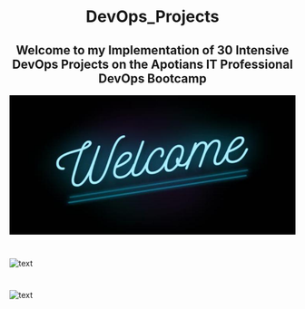 # <center>DevOps_Projects</center>


## **<center>Welcome to my Implementation of 30 Intensive DevOps Projects on the Apotians IT Professional DevOps Bootcamp</center>**

![text](https://github.com/apotitech/photos_document_md/raw/master/src/common/photos/screen-0.jpg "text")
#
![text](https://github.com/apotitech/photos_document_md/raw/master/src/common/photos/potians.gif "text")
#
![text](https://github.com/apotitech/photos_document_md/raw/master/src/common/photos/hhandsonn.gif "text")
